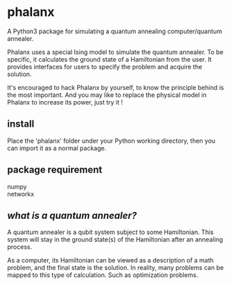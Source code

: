 # phalanx
A Python3 package for simulating a quantum annealing computer/quantum annealer.

Phalanx uses a special Ising model to simulate the quantum annealer. To be specific, it calculates the ground state of a Hamiltonian from the user.  It provides interfaces for users to specify the problem and acquire the solution.

It's encouraged to hack Phalanx by yourself,  to know the principle behind is the most important.  And you may like to replace the physical model in Phalanx to increase its power,  just try it !

## install
Place the 'phalanx' folder under your Python working directory,  then you can import it as a normal package.

## package requirement
numpy  
networkx

## _what is a quantum annealer?_
A quantum annealer is a qubit system subject to some Hamiltonian. This system will stay in the ground state(s) of the Hamiltonian after an annealing process. 

As a computer, its Hamiltonian can be viewed as a description of a math problem, and the final state is the solution.  In reality, many problems can be mapped to this type of calculation. Such as optimization problems. 
